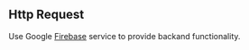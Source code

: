 ## Http Request 
Use Google [Firebase](http://firebase.google.com) service to provide backand functionality.
